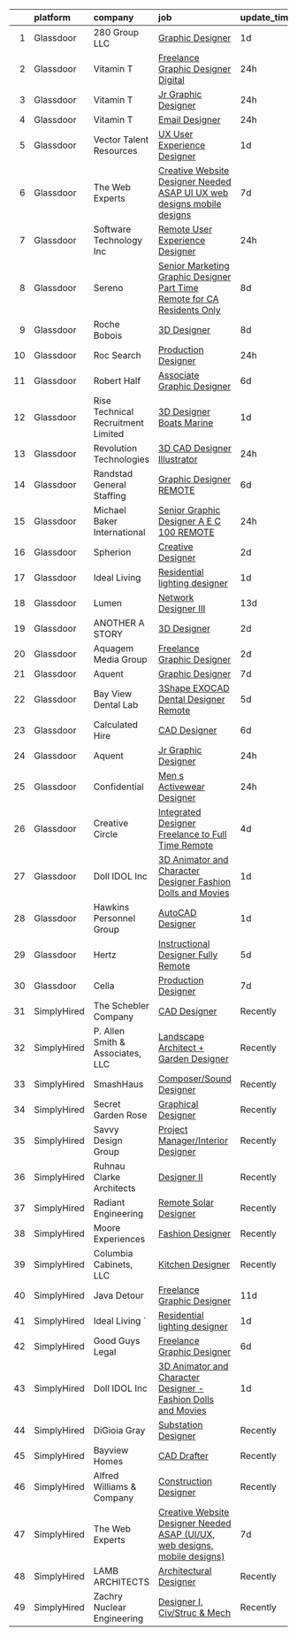 

|    | platform    | company                            | job                                                                                                                                                                                                                                                                                                                                                                                                                                                                                                                                                                                                                                                                                                                                                                                                                                                                                                                                                                                                                                                                                                                                                                                                                                                                                                                                                                                                                                                      | update_time   | location             |
|---:|:------------|:-----------------------------------|:---------------------------------------------------------------------------------------------------------------------------------------------------------------------------------------------------------------------------------------------------------------------------------------------------------------------------------------------------------------------------------------------------------------------------------------------------------------------------------------------------------------------------------------------------------------------------------------------------------------------------------------------------------------------------------------------------------------------------------------------------------------------------------------------------------------------------------------------------------------------------------------------------------------------------------------------------------------------------------------------------------------------------------------------------------------------------------------------------------------------------------------------------------------------------------------------------------------------------------------------------------------------------------------------------------------------------------------------------------------------------------------------------------------------------------------------------------|:--------------|:---------------------|
|  1 | Glassdoor   | 280 Group LLC                      | [Graphic Designer](https://www.glassdoor.com/partner/jobListing.htm?pos=112&ao=1110586&s=58&guid=00000181fb7f820598e5759ea195e826&src=GD_JOB_AD&t=SR&vt=w&ea=1&cs=1_691c7ebb&cb=1657781847185&jobListingId=1008000486432&cpc=2CAED5C921A5F994&jrtk=3-0-1g7tnv0nfkckj801-1g7tnv0nug2ck800-8e0ca34653e8e05b--6NYlbfkN0A96WIVUs5SSd1e5sdPWOjBiMJz3fk-GTbl_X95fEr7N7_O7gG7yYqATSY5E6jF4LOAu-d1G5vqmQK5-aVG4tOej9c_eEuMuqH8C1GeeNW2KtJSJ31b6MoFFw5KM710vWFGSjvXW7I3OG-OwT4mnPnLIfvWCjlnumDR2ayBGhUSESBLxX0cWl5Bz0cpK3t8G0W7kiCrs7QvyX1aK3-BidIQoMlVoNR1lxtOByUfp8hssNV7_YHJMmmgLRWBX-OzW421TIVjNqX9UkTwE0pKOCKSCsk92lLtgfHB5DDQgrURrOyf_0D1xnGlqU7oyzACj8TK0WMWUcIJGFS4jJqyyt2BdZ9NyRGeXc0Ke6m77WH5MIhVish9pT2VbMPz98lR_POVmDxh4FmPNpuQw3ZqZ9TWJE1CYY0w57Kw5Cq8md1KI2PUYDQqRrPndYq_f43ozPh4vhLtICrpqodW43cA6K60fgJkI9vTAg0RZknwRDErrcQChBft_4zsxq7LA_ArGB8%3D)                                                                                                                                                                                                                                                                                                                                                                                                                                                                                                                                                                                                | 1d            | Remote               |
|  2 | Glassdoor   | Vitamin T                          | [Freelance Graphic Designer  Digital ](https://www.glassdoor.com/partner/jobListing.htm?pos=127&ao=1110586&s=58&guid=00000181fb7f820598e5759ea195e826&src=GD_JOB_AD&t=SR&vt=w&cs=1_6fb00bcb&cb=1657781847187&jobListingId=1008003371939&cpc=A65DF3A704A48F9B&jrtk=3-0-1g7tnv0nfkckj801-1g7tnv0nug2ck800-b8aaf4f790a6822f--6NYlbfkN0DMrcEu7yrtATojKJA7cEzGQ3FdRGWLh0CZQInL4ECGI6k5tN82kdM0cJmh4vC7GgjKNvTzYday83o81_T4WKA7b-d9Hj33A104tepf51FPuFTB1Ljl-RdeiHAR7waaXXEbP6UQJH3qO91B-OiRteeOFAg_UGoOJfky8aSC0JcLRcD7j1eA_UcTWvrceC15IyjoMEidlL6laYhJksR-rGYGrr_nyJlWd_8Xj1XuQF5I3fiq4PQB9wnPGmVtdShSYuPZKgM44_DGbDp_-wkX-ZBNjcIhgRS2WsSX7ljP1q8vEZHz6QfuPRaLwVr3mDwEDPEu-0Iz3bg7_WxYVH_a9fa14-kGNBthP7Sl6sFboRj0EkQMOw8GCw3IS-V_9aKcRPyvih3yAGh74euZdOxLSPR0W-d-aaOnRrI1_C4I0l3nPgE3UQsEnMoQ9MM1OFp_qEMQ9EN-Roy7yiGM3orDL_LOGLQHQKuUBWQ%3D)                                                                                                                                                                                                                                                                                                                                                                                                                                                                                                                                                                                                                 | 24h           | Boston, MA           |
|  3 | Glassdoor   | Vitamin T                          | [Jr  Graphic Designer](https://www.glassdoor.com/partner/jobListing.htm?pos=126&ao=1110586&s=58&guid=00000181fb7f820598e5759ea195e826&src=GD_JOB_AD&t=SR&vt=w&cs=1_22424886&cb=1657781847187&jobListingId=1008004122109&cpc=FA84DF7EA1EC2398&jrtk=3-0-1g7tnv0nfkckj801-1g7tnv0nug2ck800-f927bbf179ecebf4--6NYlbfkN0DMrcEu7yrtATojKJA7cEzGQ3FdRGWLh0CZQInL4ECGI6k5tN82kdM0cJmh4vC7GgjU4IZFPHYOlc5pUxMEeRMxtJYZKHkPHdtO62Iy9lVoZhAIu2S4XzkDEEtmJ95GBdsERpUV-98-k1rqGhn_uEH7OyVudsc8q053j9TlfObxlgx0GlUy0tp_t91iGfdZTA3KytAwnftbq2iNooyH1PfZYQsGgrG3wiqQRYRnk--d75uG1XIHy6wg9eYxyfc-g9hGJrAgArhR-QXjWpkuE3mhax23cmD0mHEscpSx5cQa1Ke-EARfh-WA8Qm__CO6FItU3sc_71Z_mnFjDSmtDDfZURxZgUHBfgSltbqq8YXH59ZZRfgzGOL5FzDZo7e0QVnf22DrSkN37u295cjk4YxpSWBPwI76dlsa4gFAj-pzk79ruMciQ4m6-t3dQPHJygL9NxRQa8bi0zR9dlR36O-mj9FDKqJRFvg%3D)                                                                                                                                                                                                                                                                                                                                                                                                                                                                                                                                                                                                                                 | 24h           | Carlsbad, CA         |
|  4 | Glassdoor   | Vitamin T                          | [Email Designer](https://www.glassdoor.com/partner/jobListing.htm?pos=125&ao=1110586&s=58&guid=00000181fb7f820598e5759ea195e826&src=GD_JOB_AD&t=SR&vt=w&cs=1_9f0abf67&cb=1657781847187&jobListingId=1008002796766&cpc=451933188B21919D&jrtk=3-0-1g7tnv0nfkckj801-1g7tnv0nug2ck800-d87153d55e7e46a1--6NYlbfkN0DMrcEu7yrtATojKJA7cEzGQ3FdRGWLh0CZQInL4ECGI6k5tN82kdM0OKoro5eXmjql8SpAchbaBvot-IE8GEt7H0Wn7yzLDQibqQCjyq5rFuLesK_Ha0vnmsSq6hQiCPnlT9Or5hPi1CPf3l1Z14EsOZft4d7P_VIjuqwxh2cLfazj-MP2FTnSDmUoN9NzcGoDaT-YB0wcJx6iVHqeV5Slc4bkrY0noE1TS4a9qUT5_AG9XuoIcQyr87rKnv81QdnVgQZum2X6WLIgKQhHpS91YHhjfhD1aSRTqrd8y5iW6mInFHdhJYOLaudS7tNoxe6YxA9FsaE4xsD0rUxLr6rxcNzgI8ZFOvjWuBsmcX2Kzi1u6jBt5yd9RvGVKmhBc5uGLdPkk4kB-Kyut-hWhlCuuz8YpW7hV-JrMd9ewWGATtmPddTHwUx_hITCvBCbR1GyMYJFOCZA1Msvd4gNxl37)                                                                                                                                                                                                                                                                                                                                                                                                                                                                                                                                                                                                                                                     | 24h           | Remote               |
|  5 | Glassdoor   | Vector Talent Resources            | [UX User Experience Designer](https://www.glassdoor.com/partner/jobListing.htm?pos=118&ao=1110586&s=58&guid=00000181fb7f820598e5759ea195e826&src=GD_JOB_AD&t=SR&vt=w&ea=1&cs=1_57bc95cd&cb=1657781847186&jobListingId=1008000220178&cpc=75B6770C194DCF89&jrtk=3-0-1g7tnv0nfkckj801-1g7tnv0nug2ck800-bb4e50bc979d9d5c--6NYlbfkN0AWLTQx3L7zJlyUxe5pGNBfPAQVRcEopAomDz8fvLDK1H4fwepHW5Uj1ca49AX2Opu02Ssr82DQbUTjx2XgZyPIFbF1TyoOWydRk7zfECH5nfgjz9p16DETmRVzL3xhh1aXrzB9Wm9MTzEoTaf58hHU_u24s9k_BugpvC-LJAmJjT1GFFziuYSk0AuN8bh9TirPEn0Rwo-FJ6zxCGWCzIAsxzPzloBA1AunFUNoKMf_7DuT42cnAibHCelmXeWGjqTLyDr3z4PMT8OV4aqvKIGgZz2QIixKjI4Rtrta06X-rWQv_NAtl-n_csAVnnLruVCEVDyUXY3ZSxvFyLgKOH8fzoduWjagVEKVnHXflc658CZrmQfX-h5zA0y3T3MPJomA_dxOSNwZM_5_W-DQKPs7joy6t1GMA3tqrABfL0-iEeZT1GNLaY6cUZJOaEejLKI-mstoNebu6-Ccbkk_CoxasDsIR_JOq7A7TiX6TheVSLcTNgHYu1F3EwlJ1wSwIy0DrBAq4vzhiw%3D%3D)                                                                                                                                                                                                                                                                                                                                                                                                                                                                                                                                                                       | 1d            | Remote               |
|  6 | Glassdoor   | The Web Experts                    | [Creative Website Designer Needed ASAP  UI UX  web designs  mobile designs ](https://www.glassdoor.com/partner/jobListing.htm?pos=130&ao=1136043&s=58&guid=00000181fb7f820598e5759ea195e826&src=GD_JOB_AD&t=SR&vt=w&ea=1&cs=1_97347d41&cb=1657781847187&jobListingId=1007987314718&jrtk=3-0-1g7tnv0nfkckj801-1g7tnv0nug2ck800-006496345e05e91e-)                                                                                                                                                                                                                                                                                                                                                                                                                                                                                                                                                                                                                                                                                                                                                                                                                                                                                                                                                                                                                                                                                                         | 7d            | Remote               |
|  7 | Glassdoor   | Software Technology  Inc           | [Remote User Experience Designer](https://www.glassdoor.com/partner/jobListing.htm?pos=113&ao=1110586&s=58&guid=00000181fb7f820598e5759ea195e826&src=GD_JOB_AD&t=SR&vt=w&ea=1&cs=1_50e41038&cb=1657781847185&jobListingId=1008002611445&cpc=A0637F14311B9419&jrtk=3-0-1g7tnv0nfkckj801-1g7tnv0nug2ck800-a1732b860e82b04e--6NYlbfkN0C5A4S3T6fssXTs7LP9uJ4mIPRMTRBFDzSdTb5Y7vb4PRRrxPHraS3id5hQfTT3GmyE9FfmhLuXrsRVNau8qCvJGdNcA4v9jA-dX5DE3tmG1GPv5OFYsLylV9j4UlsqrBAuuF1ieNS_AQUl8nJWmAuj6w5u4SrTqKfxH1UZe0UJoNUnoxhWjI1Ma03m60A_JUEiBBfpTMSy7dbfcewifKnIt5xD0_tbIoq7DE_ijZAatIQG9f5ec4ITMJdD8TxZnFDKQVQTbwZyINZMrCJLyMolKkCrMCauKbQq-ensqTPVQkhvj1XnrYkJwZF3Ugqa0-HLwi-BnQpaCNQP5_ZcORsSzmrhH58nsRT7W67NNPV_i9CHei1eDnj325kdSymzi3UQvDL2WgjBSDrDwLzDVwF7ItIaGahD_vG7LDHAu-prkFz8j4-tCCiS9yoEM8ywyoSGEaB_k6UOhwPa11Nptb-XpMsDDgUYBKQaNStlh1GR-t7b9os9z8xkZKBrhG0S98s%3D)                                                                                                                                                                                                                                                                                                                                                                                                                                                                                                                                                                                 | 24h           | Remote               |
|  8 | Glassdoor   | Sereno                             | [Senior Marketing Graphic Designer  Part Time  Remote for CA Residents Only ](https://www.glassdoor.com/partner/jobListing.htm?pos=109&ao=1110586&s=58&guid=00000181fb7f820598e5759ea195e826&src=GD_JOB_AD&t=SR&vt=w&ea=1&cs=1_e08b8ec4&cb=1657781847185&jobListingId=1007985634958&cpc=FAE5E775D180B2FB&jrtk=3-0-1g7tnv0nfkckj801-1g7tnv0nug2ck800-40c671fa3148f82b--6NYlbfkN0CvOeNjp4XLn3k0qM_T7iPcYCHAOtwX2zm7IpN2zDQyNQLlNaZWkEqBRrjuxyApmnEaO8G-Q4jUxbGg5sHk4_cP2TCDV2Rviujf8rXObzkq0my3QX_NGNAWq3dCe3kU2jOEuF_nKQ58vSxI7krOuBgK6sBtPnkm8cw_y_-ppFC54An_y4E3rFWZdo0z6CLC-B5atCAFMRt0IfZFbySgnXyT9cEBN1yAG4D2NXw4ANuEup6XGoiA3ZcxRA2xdBG3Smxo8EUSimrZ_Z6bG5Rnhd1NKPZXNJvnVHCV8pXYwMH8y0mEUB-yppi0eQ-EPIg39ERNKWScsKgZ_pt70SHOi1sXc44KoMXtCFMLfWR7tGiWCvm5hVF_wd2TpUCDvHkps_X1gA-SLuJBfVwzJl4SA0JkrEdfjrd3adPI2zit5wx8o9IUbOqD8wltnZssDkgXhQN2HTEDk7EC2oo4FVbz5tRpfD3CNhN6BFBP0Ur4Tt0n4XZ6uwGchnvlWkHbjslqS3tdj4sWjRuLaIs7RDL6SKxwYdHtpdQjbrnUIBR76PsKeY15csrjtLwgh3JxExUh6S8%3D)                                                                                                                                                                                                                                                                                                                                                                                                                                                                     | 8d            | California           |
|  9 | Glassdoor   | Roche Bobois                       | [3D Designer](https://www.glassdoor.com/partner/jobListing.htm?pos=103&ao=1110586&s=58&guid=00000181fb7f820598e5759ea195e826&src=GD_JOB_AD&t=SR&vt=w&ea=1&cs=1_f14cc9cd&cb=1657781847183&jobListingId=1007985102226&cpc=7F925F5888094D6A&jrtk=3-0-1g7tnv0nfkckj801-1g7tnv0nug2ck800-a7e40237fe4911eb--6NYlbfkN0BKk0BP73Edisr-wZ1rS4C1GbKnMOsvdEpjijXua_ZIvpX6JMcHyAsS3aosAQ4Kn8C_f6La2-1lbXAH81Op75Fbx73mbs5NfVlTi-gWx6V0YypcHZt8lr8YANXhHvPV1-OZdgkmJMsw9-Tue92vm-fKV39_dYts0q7QahmlcD2gWoufQp8qqYnidNMqYIY8HJtAZ2VMbNMSpifS3hfc7qF07sqQKy19Y5Gsto4qbYeK2E4euUdU4Z098H1GP7DFeWSjMdC2RTXiO2aX85N04SAnCStvx4S3-DmKzUqv4mi5cesObPIgzubxQqUi8A_bFCJTl17TuOtLdfYDl4tg67IwTkMGb9V-DaMZR1iA9EkvJoyC4y747pwWjkoJe_k4urwE3wn8FptNN2mfKyiflxQWGeOneJvxaSnMHawpfG_-Uw2_yU_UnMEDvvLFMjJ79o0WO3S-yGAPjsLO6Awvxoch3DYLsck727tpYyal1qE9ZobtvYGFOQlF)                                                                                                                                                                                                                                                                                                                                                                                                                                                                                                                                                                                                                   | 8d            | Long Island City, NY |
| 10 | Glassdoor   | Roc Search                         | [Production Designer](https://www.glassdoor.com/partner/jobListing.htm?pos=121&ao=1110586&s=58&guid=00000181fb7f820598e5759ea195e826&src=GD_JOB_AD&t=SR&vt=w&ea=1&cs=1_a24522e5&cb=1657781847187&jobListingId=1008002873267&cpc=AC285F3A3ECA6BB0&jrtk=3-0-1g7tnv0nfkckj801-1g7tnv0nug2ck800-addaca8772c6d40c--6NYlbfkN0CMHfdvImXyhvk82aHanYmk_omNMXOkHedsHncAw9pogZQ8McdVG3ZgtV6D129IFYhfTL7yuxeJosBcH9muJWk9YjK52T1y8O0szOu9vTCKpmDjplYXk-IMpyXv9A-aKX-ksh4eAFC-aE-SiQhh8OCuPLec8bbQAg5TTcVH-hdjBv8d1fndIoosveEmcE8050BcZiyhCt5FvvB8BLswZBXWduLtyVy60MAMbAPr4YdP1bI3-nuYq7bKmkqwD5opm2EKzxNUygdlywPXDNlQGqdbYQ02pk2nf8RqIXWF66g5KV9hIB4rMQC8hMU0ERexFglYQDj5ebpznym9zxdhbXV7FIu7Y7MuTp1gvZfO7dJk2fLUTDGfySgeRjYCObBiOZ7xC4TDMFfbB9BfI99DhiVjWxwNDb1UcrBFGEKnef7H6UjnNQ2O0U-0mi7dl3NQ60uMd7OoiKW0icBgxphgptDU6Co7jGT4DPUr-4QyUwWJBvY9DC_rETkc8M9aPQx4XEvcLEBobHF1kw%3D%3D)                                                                                                                                                                                                                                                                                                                                                                                                                                                                                                                                                                               | 24h           | Remote               |
| 11 | Glassdoor   | Robert Half                        | [Associate Graphic Designer](https://www.glassdoor.com/partner/jobListing.htm?pos=128&ao=1110586&s=58&guid=00000181fb7f820598e5759ea195e826&src=GD_JOB_AD&t=SR&vt=w&ea=1&cs=1_877efe8b&cb=1657781847187&jobListingId=1007990449388&cpc=2CAED5C921A5F994&jrtk=3-0-1g7tnv0nfkckj801-1g7tnv0nug2ck800-9a775c3c42ccb604--6NYlbfkN0CpzDdaQkua3np5pkmj49lKioZwmwxQ-yx5plwbYmV_M5St0DD8rCm1b97fu_mRPTSozWTZnYPwMPSg3D0TE6gngb_lGAIRcbjU5HXzXOn4FBSWlYnc3uDlnfBFD9slGaNS0RrabzqdKy4y4bz2OidOH4qhHpG5fACzCAcyGYWWqrSkyRS2IU7uP2aVfoRHXTP0kvv3CW9_imDl7fLsyyyzSTJRIzPtaA4wnUkyKwag3jTeKs1E2gmn9_wrwKrvl2SxqRthKkwrhF0Qs5plRUriuePQnk62EXxM7cOoAtQwWIGMzqu3Zm461cRQrlywdtSB72n_CMwOqIRuz5Q7JsGa0RvY33l9znUbofnHrZwbNN6iz8KyT0djxsP-Bazcu_M8KMU9fjMBWaCS2Sds9lK4At5nBRx3J4sfB1Z1ullraAHtbvCqwqsepwV4YOzDTMe1yhj7DLTW53U_2Jacm3UZMIHVofZmMK46l2INilWPBPS_lQmyCCvqm6wM7xtnNCiExNuyUlEUxqBzJzacUkcbOXlGOcohUoFYlBLP61dKCxoM28z2MDanQeJu63zcLA0%3D)                                                                                                                                                                                                                                                                                                                                                                                                                                                                                                                      | 6d            | Lakeville, MN        |
| 12 | Glassdoor   | Rise Technical Recruitment Limited | [3D Designer  Boats   Marine ](https://www.glassdoor.com/partner/jobListing.htm?pos=117&ao=1110586&s=58&guid=00000181fb7f820598e5759ea195e826&src=GD_JOB_AD&t=SR&vt=w&ea=1&cs=1_df7bd0ee&cb=1657781847186&jobListingId=1008000115928&cpc=FD1C1DA32C38CFA7&jrtk=3-0-1g7tnv0nfkckj801-1g7tnv0nug2ck800-cab4beabd3bfd307--6NYlbfkN0BlIR6L0eizDKDqkzeZRfLume_DxC2-xIBuckbPXhGlgbPuGIQFFKUsMXwj8tcMjhGo-rRhYo0sbEYpR3S8NfZcTr5dmVP_6UhPtnnYrh1zUezU6BOKz0Nrc81QrCZp-zW8S3MRe2MxA6WHuBGLeX9jClSyoh4qnk2gvK51ntMxyTURTOIuPHHIbXF4S_0hjyMZTI3p8eVpwL5AUYNn-aiAWIn-rvouIaP5prpz0lprzF5mnALiokbKFjZCq57eaxdlT0HW1gXtE3yQeoPkdgTEPIZBRYULK2R1m2fuAKiu6vMSgTlXf8qcYesuqKYNNtNmVRhWSzepmzcBv11LWTHdtNNljUsMVd7TIi1vmlMTxoXk8LH9ircRbl5B-RaYrCoUNCwzDpgc6JJMsOzRDWZfoyGti2b-uUlq3X6P6otY2QFwls3SUbFCcEo2hK5rNpg4QkL1x9R_5M0d0oEAS_r7fBP4-IdqojJEinMdDcj9bojG5dmxeCm5oe-2gYNS2MthwpJDSCO64wNbUuD4MtfTbZKm4SvOmhvslDYlORcCe_5hnswQ66fOQQjdYtQBbtKu2PywDGAUXw%3D%3D)                                                                                                                                                                                                                                                                                                                                                                                                                                                                                                      | 1d            | Clearwater, FL       |
| 13 | Glassdoor   | Revolution Technologies            | [3D CAD Designer Illustrator](https://www.glassdoor.com/partner/jobListing.htm?pos=114&ao=1110586&s=58&guid=00000181fb7f820598e5759ea195e826&src=GD_JOB_AD&t=SR&vt=w&ea=1&cs=1_b19b308f&cb=1657781847186&jobListingId=1008002804270&cpc=56C4EA4A1A191A49&jrtk=3-0-1g7tnv0nfkckj801-1g7tnv0nug2ck800-2d2e1818ccd69173--6NYlbfkN0CZRV_UZvXazaVS4zK4nhwIQPcA9CBHXZ-J1nhKBh9RcQ-dnDSI3TinjxJKmQI-dgiyvpwxYTQQUB5hWz6rZ5whNUWPer6xvvawcyM4wvbbFehILI9pgF4Vey5Pcif8ObpDCQjFAQOz0fIflcT57hpM3p8VbKlEP_wauTYJ9sSLgunMz1-Tu-cvxRYlTvkiYFBMdH12tDeg13d8sITp9p9K43_uWLV6j9Q9s0f9PHxZA1kYyw5trxdQkrYybmzSDhs9bsilBeMJre4kThADVxwG1GRxkXUOHXBGzYq99k7z9pwQGwMzlzF0pCjrd4rMeoHhTKkkixeYr9jHVztGEexeuZVdRzni1xPkJbeKnSf60vndC7kW38s40jAKBACFgRHv0Z0hpHS21STKrEWrR8BVDDZ0Qx0dWTPraS5fp9pkn4RM5kIZO1yh_BXrY9olcJk0DCJI0AQsJ5gyzfgx86sL1nOJQ7pgmRoOVLpLsR6Qmp8KHzFi0FpWUSkLOs64haM%3D)                                                                                                                                                                                                                                                                                                                                                                                                                                                                                                                                                                                     | 24h           | Woodridge, IL        |
| 14 | Glassdoor   | Randstad General Staffing          | [Graphic Designer   REMOTE](https://www.glassdoor.com/partner/jobListing.htm?pos=120&ao=1110586&s=58&guid=00000181fb7f820598e5759ea195e826&src=GD_JOB_AD&t=SR&vt=w&ea=1&cs=1_d620ce5f&cb=1657781847187&jobListingId=1007990726948&cpc=8795CF9063CD573D&jrtk=3-0-1g7tnv0nfkckj801-1g7tnv0nug2ck800-4705afaf81c910a4--6NYlbfkN0BP0SNj5t90jkfF5SbRhYc-YYyKnIlIACqwosTKYtJiUOPFcGVraBBNH3PqNVaKMlOuVmRJWKrrq4EM2jRhWlKfZxM8eXEywoHlN3U-M2UVWO94To79VdvpioeFj0KoewcVhePBU7vspZEM1G4UbOHc7zykI3Y0lskQjYjoXHr1-1fzniQvjeCbaTnFzzO3sOeHuNoDaJBAoC9XbkoEmsP-QaFtS2mvB_VQHM321JXIwHKIkCpcVWOzfaAF9IBpfg6mWsFwMX_CQ6eqTyiD47Iuco9xYwfjMljrJWNlToOR_Vth7GZpk90We4liKDPSF2_uchvDx-HuT9ALwcyJOZTS59ufRgrynTnu9ummvFGBA97g2sj4pstSQhtNL6PSApC8SRtxqqrmR2HMG5mfqBjLPYd_zTk5L-5cPmD3WNYoQFu23B3nbbV0eIscIbXAH7f_DUkOe7CfKMVs57u9EQN6k3hFWAFLZn9DGLjUN2IqmpwNev2e5Uu4wQD9s0F9uJEV1eOYB8nQKy9OHxRNFoEWzPjHLNSSE1P7wyRwgGecIX2HB11osqBts0GPza79uMVVb4SuI9IM5Wp_cL89ZGtM3Q8rvc-JoCr_IGN4YHLibtPr76nlzCTg9SpcB0N436BQ8ZPBOKMtmPVCAqod9yOh)                                                                                                                                                                                                                                                                                                                                                                                                                                     | 6d            | Remote               |
| 15 | Glassdoor   | Michael Baker International        | [Senior Graphic Designer   A E C   100  REMOTE](https://www.glassdoor.com/partner/jobListing.htm?pos=104&ao=1110586&s=58&guid=00000181fb7f820598e5759ea195e826&src=GD_JOB_AD&t=SR&vt=w&cs=1_4a02d862&cb=1657781847183&jobListingId=1008003647290&cpc=A0637F14311B9419&jrtk=3-0-1g7tnv0nfkckj801-1g7tnv0nug2ck800-fe1c8db2364e4908--6NYlbfkN0Bw6-PCJRpRXGAWvRKjRGO12LLkIPLF8Mel29qcmNmjc051Zg1Fu4MVlztxQQQgvSO0mu882ydATROMRq3nK6p594UDNxCN2h3MVWR62BZ1eKVqsk8te5xY6a_fqJprPSnWNCe80mmwmlxLAE5fLxpkG5L1f4qFXUWS4f86M4Q0pg4p1hFvuR-5qYVVuQtTb8bdkB9npGGVQMmSucnl841zUfbS84ghmsPSIYveph28YX_Qckk-zn8V-UkIdobN_Snuj7T0JDeZLX1_Fz2nt7QiaorM3KLYAMGjJBxZC9S0vo8eAQ0weXaJySrbd-ZwsSI1-N3c8C8m6ebz1oCw-BgBU_0sDOTqMjch3pRS4UR1rYzigcmQOnh9kUD5nhaX0pGjkWPP7YU06JcW0EoxBh_xXfXqLbXA7L_Afvq4IIjxHy_X7gurmMWRZ12QN3r-3HA2Aif9yQKQAbEHrnTv04dwkElOGymB_AN5N7HDmkmuKgoFa-bcA940O-tunWX8z4wsmxWHh_NtHTFRz2GcsN9o)                                                                                                                                                                                                                                                                                                                                                                                                                                                                                                                                                      | 24h           | Los Angeles, CA      |
| 16 | Glassdoor   | Spherion                           | [Creative Designer](https://www.glassdoor.com/partner/jobListing.htm?pos=119&ao=1110586&s=58&guid=00000181fb7f820598e5759ea195e826&src=GD_JOB_AD&t=SR&vt=w&ea=1&cs=1_004fe6fb&cb=1657781847187&jobListingId=1007997451737&cpc=B101C867B3EF2D75&jrtk=3-0-1g7tnv0nfkckj801-1g7tnv0nug2ck800-1e1398609a68b71d--6NYlbfkN0BpNZHkGCYrNx41be8qaaTe0TzeBrdPS_PZvndxEDoRqCuH3CNcO_WgIxvH872q8BXocWzhpZ2eRKqkciQtsNBTawKLGBCPr2cWDGwrhQ-bf1cswthjJFSiqlVhhCMNwL2HoaXnVr_hlWdlAjgOm77T8-YWdXZWO3viAo31AQo78StG72DOM7TWp8lqTKskptDaMPI1yedx1vRCPNQ274aGWEr3ptb05bFF9Y0XZeHmFVyN8CLuqwYZebs8O-E-JuUXLXwXIrlSzXcFoKekSyozp8G55hEGCHtITSRHilO5g8KKdek88ir_SUCb0fiMIPBimPG_2CRL4QEQYPNhO6LU8wMpY2TTbwbuD4qgwDeVyu3BwcuL51fgIXPwdJPAa3RHhpzT1D5ppPM4GT2845BexWQML99jiU2Z97mKgy5mNNZkAmPCkJEAc1sOvkDL4dn47dtMmIIM3ySc-avwoFB7NInyDysBhA6xv-jJbo8pqU1Z7VYFjVyIgamZBTi9vvg%3D)                                                                                                                                                                                                                                                                                                                                                                                                                                                                                                                                                                                               | 2d            | Lebanon, IN          |
| 17 | Glassdoor   | Ideal Living                       | [Residential lighting designer](https://www.glassdoor.com/partner/jobListing.htm?pos=101&ao=1110586&s=58&guid=00000181fb7f820598e5759ea195e826&src=GD_JOB_AD&t=SR&vt=w&cs=1_63ec03ad&cb=1657781847182&jobListingId=1008000311110&cpc=6BF42D0955AE9A34&jrtk=3-0-1g7tnv0nfkckj801-1g7tnv0nug2ck800-320c7e17719015de--6NYlbfkN0B1ERtBpxPkMMhOCEtYCa4DgE_52iDCGmVrEz5EgHPQOeEWOraC0anOsm-nvaUJQHZpq1uVM9YVkkEkZLpIUqLbXIf21VVON7ECd3jDXMIaK0k5n6hzIauUo7s5FzKEY_KQmH6xrf_7LEOgvA7Zig3Ovjh-kM7uL5QI5uURcVZVZ7F3hRQhwQUVP6SQzkoAxfGYjNanKu-TH_3sX3YjJCYpN1B0RVYdZyw50Z17vDg8jMOy00YB28S1LoDm4OZn3UIKJxB-0ud1vakxjsWNMC_wOlyDyFsE97X5YYXVxnz8SuR28ey6aV_R5_N59mMNhPFTG2SsDC_zOd8zxSt-P-yELwuxnggKZDh1HWhXvuEJtSZC6ttfTJ1X1OAySDoNJUlAZLytQ24EQsaNPrUxp1czBUzhfpBQDj_vGFxCg0VDTfUGBK3q909niWl5YRr2_V9-MOwn7xJkowBw4eUFi29lpH3l9DhtMMnAhMSEbcWV2uHwKW51wmKaGrHXA9U_Q7xNzOrLz56yxluEhwoEB-MBIkQDNfRxvOz-7LLgNkKQQqzPH-s-QszR7xIUU9nxtw7aRryiwrnOKHpxMiu9IZC-oFUAT4asoMF5m-SQQkgHyQif_Gm8smUUmAPPDFq2GvahEA_QInxjhQ%3D%3D)                                                                                                                                                                                                                                                                                                                                                                                                                                          | 1d            | Remote               |
| 18 | Glassdoor   | Lumen                              | [Network Designer III](https://www.glassdoor.com/partner/jobListing.htm?pos=110&ao=1110586&s=58&guid=00000181fb7f820598e5759ea195e826&src=GD_JOB_AD&t=SR&vt=w&cs=1_5ba59ef0&cb=1657781847184&jobListingId=1007974910889&cpc=FA84DF7EA1EC2398&jrtk=3-0-1g7tnv0nfkckj801-1g7tnv0nug2ck800-f3586ffb11d67a27--6NYlbfkN0BGKj2dVRoMy2japSZrYRM8IJNi6D13enLCCRY5KIhxigb2ni9doBXKUb107NWv_dlmIAErVv31GwDXTFNfFN5SCoN8WmLY5CqLXncMgv0Ivb-n-6_Oht_vKFKrGzOBrLQ81ukymWa5_6XXB-s-YDMUrQc8l9bfrdwU5pT-HX8zKCN4DcQtTkST4CCyBItq8527G9P2U3T3ZNfXL_uSpvbu3inzaFGUDv15QkMDAT3FDB_EPqPe2443bPvqmR4MTXmmqreEM4Xsb4sQ7tTwUtwmkGAmYQadRgE6aiqn16ID-S_5IA7FZydrVm11HGBsiH98aRKgLy1osxt-ozPZVIaUtVm0RyhjgEtlbg2Pr5gB3IhM4JqvOq-9498NWAexI8Fig8QpvWnsGChW-oMfI87singkekL9i09iQseMGCkl_DJBUnA1yMnrk4srLNdWuJaPkbcnalThucCOzYbBcEbIDPUZnZepCbKC55zCyPwg0jKOYyx7asg76vOlharhKfTkwXKNgDEfbFSEr_J-hQSXgnBYCMBI_PacwCOo-x_esMO7jdce3nOJye0xlIw4AlUxyVE7YW3jB7RLPnwjg4TONjT7Zp4lpoXsb6DqS8_tHAWV8AVT4pCGOInOoTReJPXI4AtRqsr5gIs191sBMHMkH9ygfSe2yuWgdPU9jRdIVJLFtotcurQFjJM5uoAMROTFbV5HU2IGoFX9XsjNNQz9DG5VQQKPZQOnfCXiDKhiCSfOEJ3QIE2ZTkiKYvueLxHE3xSFCWeF3OqN4G9Cg5cZ1j6R-r3QXNYQCPtX5DHSnzFOzX_F_JtzUqgLjkdW58gkwFwKPqjySQ5RYbhh9ZBV0G-BD5nfHK3Tdw3pwstcl3KyoTL5XEV2GOwtxv7sNxeP_1S2J_ptQ6hqs3QVUBJUO-9YRsQywOB-_rVyTxlIvAj-aTWMrcsP-38Twb6cm39M-ou9OMMJOMMLj1RR8OVhy6flcGTu_NRhuKzN1p7XQuYTAWL0JHUNZhNck32zJBJmZkZueyhFLkBPaWM87tXYa3pp1qY3HFz9DoKxDtNTxjRzXPwi98zgDTlPeMb90QU%3D) | 13d           | Remote               |
| 19 | Glassdoor   | ANOTHER A STORY                    | [3D Designer](https://www.glassdoor.com/partner/jobListing.htm?pos=102&ao=1110586&s=58&guid=00000181fb7f820598e5759ea195e826&src=GD_JOB_AD&t=SR&vt=w&ea=1&cs=1_d3a71858&cb=1657781847183&jobListingId=1007998295348&cpc=723ADC3DFE402989&jrtk=3-0-1g7tnv0nfkckj801-1g7tnv0nug2ck800-2bab6ad26d7bee62--6NYlbfkN0DsBOlmEAMqZtav1V1WKZO3RUElpafjggtWvxyDQ3xFSi-VzB5KdbXiw4QG02Dtnvlu0trmaXEmBeeM-apcVArKbvKo77Y83cxCgRTaHVUJ-85PB4FP4wW7PvQjncaCx5QGeEUR9lXG1fuNZtWPVt_ZLCu_WW8MXftcrN34ol7WjnTPurGz-lUU1YDv-iIU2rh1K4eyxl_Hsehl5SbBccQE7B1OOGfZhWDs7WJNs1TcxKwM0ReoCumtR-YyVk-96D_O0uvVtU3_xlvLhAyizuL45ULbtcv-gJsjG3J4NPPBO3Jc0KAYYR2YIolfuJrqICPWm_f4fomY690SQSWrhilpqIJ5EdCzYPdv-9hniseEjOqFj4VYJh_fv79WykSbytaDNcpYwQjGd7TEk1w0wyI7TpT4XxLB0ACXhvJSeCTkUAfWCDAs4L6GOZwd4dsJDqGZ1q9fcyDzXYqwxTiVy7ZywYBCV5TQR_Qwc79GrcwbCUMoU84BHJKs)                                                                                                                                                                                                                                                                                                                                                                                                                                                                                                                                                                                                                   | 2d            | Remote               |
| 20 | Glassdoor   | Aquagem Media Group                | [Freelance Graphic Designer](https://www.glassdoor.com/partner/jobListing.htm?pos=106&ao=1110586&s=58&guid=00000181fb7f820598e5759ea195e826&src=GD_JOB_AD&t=SR&vt=w&ea=1&cs=1_85fd0c61&cb=1657781847184&jobListingId=1007997764191&cpc=8795CF9063CD573D&jrtk=3-0-1g7tnv0nfkckj801-1g7tnv0nug2ck800-4d2ebfee1366db9c--6NYlbfkN0B77_YC1ejH0LARr0gp97391Yy-TxGeqGyDyozsWtoFq9ZzXKVwNAMSh-0H-d8B6y-JMNg478dgS_EFxLQkcC0AR7XcPLpj2GLpx5-vSU0lZW1E1EjVYHQ7_aX-_DxG2gjY-MmmjSMVqG21zx0Or1c9fsnWdtnAVM0BvkcaXuyhDiOkSGcRDg_6oGk-XpsOGOKme2Dp5STYeum4egyOAazjKmYY_4mD-lPj4MA7TAfA7Ii3tKy9hJl45jYC376pU3wbpEXlyGO4FFePXplbgWU7VnDbrng5D1C5TYl2IuWlggLWYgJnEYuFH694cUucM7iK1LMU5iI2c0tRNzStaBLJR2GYAGLFOwoAueiE0qeYi1nZ2AcCIWUHEl6KULfW4W6szkO43z_KRRdkkaOdhP_nMCh9N_Q5LTIVNTnZwEknKpeD8U9EVJgQJQ7X_BCjrI_OI9lv4iSPvLOePAKJiv2EWdRhZuaku_yPxe2xawpcDyYDSffnhNjIuiMl06ZUJmA%3D)                                                                                                                                                                                                                                                                                                                                                                                                                                                                                                                                                                                      | 2d            | Remote               |
| 21 | Glassdoor   | Aquent                             | [Graphic Designer](https://www.glassdoor.com/partner/jobListing.htm?pos=123&ao=1110586&s=58&guid=00000181fb7f820598e5759ea195e826&src=GD_JOB_AD&t=SR&vt=w&cs=1_6562dea2&cb=1657781847187&jobListingId=1007988996665&cpc=A65DF3A704A48F9B&jrtk=3-0-1g7tnv0nfkckj801-1g7tnv0nug2ck800-d52aca7df62de0a8--6NYlbfkN0DMrcEu7yrtATojKJA7cEzGQ3FdRGWLh0CZQInL4ECGI9gD0Wolx9R2v-Aex0-GK042anucAX0UHAFAOZzfrb71RaUo5kU5NRbNy-NsEMl1LCrzajUtzA10UAE84u9e-MwLM1_TYh0_bh1m7rzdxuUI1PJE0uGSyUy0yJb0OhvDabzYj9HkhyKNOcZPZ7jo4HwBQHHKeE5V4C9qI9Bd_dIBXx6imZ0uDJduSimBsk0xIexXcKKE0qEtq9_jhuqb4bef5xtYlMiNQw7ksd7AVD8FVbkkXbwHCd3-D_0cFRsZEXE-26vMYSKAjBWLps5Vm4bEgaCQFDjcRLx_O55ewtv7eJzr1FvO4iiMNTSOURA5ASkz277r_S1PJm1qok5A4Ch0HfkyODvUXqFpwK-4xy2bfgGmwthkAxkaus6sw20KPCRU0S-DqdmxZRW1ZLP6Z2U_bD7NItV50A%3D%3D)                                                                                                                                                                                                                                                                                                                                                                                                                                                                                                                                                                                                                                                       | 7d            | Atlanta, GA          |
| 22 | Glassdoor   | Bay View Dental Lab                | [3Shape   EXOCAD Dental Designer  Remote ](https://www.glassdoor.com/partner/jobListing.htm?pos=108&ao=1110586&s=58&guid=00000181fb7f820598e5759ea195e826&src=GD_JOB_AD&t=SR&vt=w&ea=1&cs=1_a3d6a95c&cb=1657781847185&jobListingId=1007993383080&cpc=FD1C1DA32C38CFA7&jrtk=3-0-1g7tnv0nfkckj801-1g7tnv0nug2ck800-4d0a507958eeb288--6NYlbfkN0CN_heEKBmx6uVNBP5N0m0cq0wPpJs0SQ3UE-M_i9XXXma_1vFFUlC-lltITiyLQhrVQU8-emd6XCN5FfF4--3kAp1Y9sI7c7AfGN7MKu2QejEUi_0pSW1hIsx6dsZVRLn_n0Q_G5fyBY6dVNXPMpy7cp_SKf5-4XHI4SsM1oRGUTQjKLxCQBpfqgYzxKNMSQUBNqV9UCqtY_fPcYP3t7u0QMqT6bSU9nLx7gys3u4Xi7nL0d9686fSWXRQiqwF7Q5wHWrYdgeEd5gP7-flydomrNbZz8riRxIC-ynSTAZOsRb1B1gdQINbFewi0XjEYUIigpQo41OpBVVhru2yka090u4cgQO6Ae_KJUoIjLeNUgdFesvjQm1wSFKVNXKMxs0h8mo0_1GQ-0X_YYrbA3yDDm0WaxMm3TzZS17jWkZVEnemZTShSiikCAI2DZqlenBHduL5T85rHVyzf7P77unQ9WAVZmxZru9drmRLK9R9MhINAyN5G8TECAzFa1iSFpnHdLhWvfX7hxaaFpqm4qXG)                                                                                                                                                                                                                                                                                                                                                                                                                                                                                                                                                      | 5d            | Remote               |
| 23 | Glassdoor   | Calculated Hire                    | [CAD Designer](https://www.glassdoor.com/partner/jobListing.htm?pos=124&ao=1110586&s=58&guid=00000181fb7f820598e5759ea195e826&src=GD_JOB_AD&t=SR&vt=w&ea=1&cs=1_0d0c3a02&cb=1657781847187&jobListingId=1007990072151&cpc=8795CF9063CD573D&jrtk=3-0-1g7tnv0nfkckj801-1g7tnv0nug2ck800-270b41af56544869--6NYlbfkN0DZ6O0M0B_3F8oQb4YMAqApYAvZvEqwNptz_xqlbiY_WT-1o3yhNjEM8KaYIKBiJLKEFcHKiI1pp9MPw0f1ckBPHLkYZ_Cmfgx0wrrrcAAD7W4BujxE6rhmCUjfIGocG1PkHrJfbtXObqVt6GZ6dPffK9A6Lf8CbBSv0WwVCf60jryFErn4S4afjCRpvbGFDHkYdEsR6eJRS945sUK4FYBWzqQisYD8ioz8NtisZFy9BepIUxWySt974cphA4e0vEiNIzUxKNvSgJy26bcJc4dzNjSvBXdYcb8BJrnc7npokxzrU9pcX_2Naas9v-UOGcl0OG77VVk-c2EVSnPaavRUvod1rUoigqW-cEAy5dc8I6HhPMl-MPaLoDgHDK_pwYAnOyFsKtWWXUFlWy40QvkRo5cvoUvrCkGGz3URR1FvNH80yqVpUei02iL2bb7jdqUtZotwiry8BhoZtBjF5l1Oe44SWO0t2EvByK_Ub5wPxMxCNbgDeIAWRNAhZ39Gfys%3D)                                                                                                                                                                                                                                                                                                                                                                                                                                                                                                                                                                                                    | 6d            | Weehawken, NJ        |
| 24 | Glassdoor   | Aquent                             | [Jr  Graphic Designer](https://www.glassdoor.com/partner/jobListing.htm?pos=116&ao=1110586&s=58&guid=00000181fb7f820598e5759ea195e826&src=GD_JOB_AD&t=SR&vt=w&cs=1_410ca6e3&cb=1657781847186&jobListingId=1008003545858&cpc=1FDE87803EF93CD3&jrtk=3-0-1g7tnv0nfkckj801-1g7tnv0nug2ck800-7c58a0a5956f9fb1--6NYlbfkN0DMrcEu7yrtATojKJA7cEzGQ3FdRGWLh0CZQInL4ECGI9gD0Wolx9R2v-Aex0-GK04yPt-upQdo0cKldWiGhUvmZAIuevY5kdmVCKwBAolq96kWulbjQeAT9Y3fnlzHfRH784kwzdZj8A0fKRc4KRD4lYQL6Baic2ADNSBUnvwxEJeDUXn3eqbbSOQUQwi3plv60mIHQZWGnDspftd9mrKN4LYvtzcDxyFyaZvpdAwPEYtLz7_ZQkNbjo2PA2W0C6fbCTjP1jqko1p4wl8acJR8JBl1sW5P2uW9uA7uhqtWoarYLzEnwpSjGUtgZLEjg4c39ZfMbfSCVw0oFd9S0C_wi14I4fFYJpvsWAk5Oty44MDeKqUuPf1UhQ3C9qsXVQBEB27gGNEh-elpnBRbZZp42MLTz0r0WIwLRYSiLfBemYPACRHLpprDcEeei-CL85GyACxYrekCng%3D%3D)                                                                                                                                                                                                                                                                                                                                                                                                                                                                                                                                                                                                                                                   | 24h           | Carlsbad, CA         |
| 25 | Glassdoor   | Confidential                       | [Men s Activewear Designer](https://www.glassdoor.com/partner/jobListing.htm?pos=105&ao=1110586&s=58&guid=00000181fb7f820598e5759ea195e826&src=GD_JOB_AD&t=SR&vt=w&ea=1&cs=1_1f62f070&cb=1657781847184&jobListingId=1008002889792&cpc=618B7C2C2BCBC227&jrtk=3-0-1g7tnv0nfkckj801-1g7tnv0nug2ck800-964ec4fa7361b527--6NYlbfkN0BONnTet2bFqUSPP_aycs2aNzSezRAxZR8saQG05REFq-LpkPY1sUwGFL_gFhEDWHHuVwPeJJPnj6SZYVCJmfS-X20dLtVO21fO5RjNLtbfsvD1B3-OqvrQ1VN5XSM__UJAZ1BETL97paN52iF3XM59-tpECWQDPUCr2E5nq3j35fibuomx7d8A2Omo_n4rmMu-62pRyIeseuFsEX7KzaZlVu0OKAsLQ2Dxv5fGI5-NWgHWZ_RAREB_z5JdVJY0Op5zcxIuSKGcnBZp-OMRAIm4WKxo_LT9MjBSdCOUMJ5KB0q7RTOyhUkT61NLXiRr1T6wE3qkgbLfFr8atulWbBcSulKFMVeE-KVxyIo9Hn3NrqRXOhCuJmAaNiK3mgqNqxL7W1hNIDLs6VgUDYcudpFhkGOVapNaACzLC97TlCidM0wNFEw6eIAau-VD9kJ4oByrb8sDHhNg1O5rIrxY7BvV7mDt4ArBv4-MSxWDk7caxlN2bkNhNHEi1TwHfDKJCLoKnG9Wt6eHzQ%3D%3D)                                                                                                                                                                                                                                                                                                                                                                                                                                                                                                                                                                         | 24h           | New York, NY         |
| 26 | Glassdoor   | Creative Circle                    | [Integrated Designer   Freelance to Full Time   Remote](https://www.glassdoor.com/partner/jobListing.htm?pos=122&ao=1110586&s=58&guid=00000181fb7f820598e5759ea195e826&src=GD_JOB_AD&t=SR&vt=w&cs=1_46606731&cb=1657781847187&jobListingId=1007994241942&cpc=FA84DF7EA1EC2398&jrtk=3-0-1g7tnv0nfkckj801-1g7tnv0nug2ck800-d95e185f8cdf5e34--6NYlbfkN0BPwlZa85gbT4Q3XYQoU_uQn0Qmw9zd_9UNfmcwtqAVud1yvyq1Z4UAlx1bxhDUi3LcZInrQXZUfqG3wCy5Xc2_N5XXfnQlqYZtYwGai6uDaji2o-Fx_wx5MXGj893uaB9BFu5lcRFs-ZqXZ52oP9QTh7qeyrEfzEVTV0l4yN1agiMhEF85h0n-eOCxLhRvx3a-fpiuPQm2Za9-XmhXOSNdalYiyAe--a1HDgNQiD9UqN4Yd-tCu_0t6PX-TS_K05FKzHf966gkP9ppi9ULGN1WD_MfcSmb_wheTmVf5_sRMN-MhcRN66Z8AgFbzysF6H0BmvBapbaAjmOWTa8gdOsoelm51uMA-J6xJNN6s0Dcis_vGzBi9P9VJE7cUz4N-ol8fxxqndeecGgC96oigMdsgo1IIhtwyp9-46C_40DQpOJb4lV7Yjzw5cVSI0MzN6gNtalSXcbAVaUnmHd0w4fv26pzScB1ysz8DVxeFauaZUj6-2eb_PuqVQHj8BpGBmRszOU5oudvlA%3D%3D)                                                                                                                                                                                                                                                                                                                                                                                                                                                                                                                                                  | 4d            | New York, NY         |
| 27 | Glassdoor   | Doll IDOL Inc                      | [3D Animator and Character Designer   Fashion Dolls and Movies](https://www.glassdoor.com/partner/jobListing.htm?pos=129&ao=1136043&s=58&guid=00000181fb7f820598e5759ea195e826&src=GD_JOB_AD&t=SR&vt=w&ea=1&cs=1_dd247d69&cb=1657781847187&jobListingId=1008000050419&jrtk=3-0-1g7tnv0nfkckj801-1g7tnv0nug2ck800-692803b7bef0db82-)                                                                                                                                                                                                                                                                                                                                                                                                                                                                                                                                                                                                                                                                                                                                                                                                                                                                                                                                                                                                                                                                                                                      | 1d            | Remote               |
| 28 | Glassdoor   | Hawkins Personnel Group            | [AutoCAD Designer](https://www.glassdoor.com/partner/jobListing.htm?pos=115&ao=1110586&s=58&guid=00000181fb7f820598e5759ea195e826&src=GD_JOB_AD&t=SR&vt=w&ea=1&cs=1_5c53a759&cb=1657781847186&jobListingId=1008000497677&cpc=82B3195DA92CAF92&jrtk=3-0-1g7tnv0nfkckj801-1g7tnv0nug2ck800-d2c7f26d2767108b--6NYlbfkN0D1J9tMh8QX83cszk6G6FvsSrwc1siyUdmE5q-0pJS_VRnBDhIYZrHaJrybNPQM7Xu8SeInUxsf24CXqx5IMHVzskzAX5Syb-NdPBgsJo1MgYLABb9jinjDpA4qCK7Y1guFuBzCdIpoj0XmwG88HLEfFEyaY-dt6UsooOtpzaif1H6MaOB2HkuKTwr4zfmBPZwMF8YQj4N9jZ4nbOBueAS7ngmszNNMvJnHzhzUPnyVFJg3VzKv4UUasSeQN9u053A-6XeLS84xx41khOZZa_8EclbrjuzXZvz5WWAuJIjhflb3RhBbrYGVL3sPBcWtYzfEl0ktfK95Fj_AEsTFhnttundXW8j2xqv3ZOxoarcD7H3IDiUaYF01BmhrbVTeIxV1dPj84k7vNsmqQG8e0JVtc1XCh767uK_PYuwBQiFu2w-MgxXCdjJ_4W1WtUdz3pz2e3KqJomJMNdePFItjyqsmNQDkGkpTDndJfDR7bKqG-d_79BfBp9HswV8m-Ch9RSww4THnHsLgA7-nO_6DWpa)                                                                                                                                                                                                                                                                                                                                                                                                                                                                                                                                                                              | 1d            | San Antonio, TX      |
| 29 | Glassdoor   | Hertz                              | [Instructional Designer  Fully Remote](https://www.glassdoor.com/partner/jobListing.htm?pos=111&ao=1110586&s=58&guid=00000181fb7f820598e5759ea195e826&src=GD_JOB_AD&t=SR&vt=w&cs=1_0cbcbcdd&cb=1657781847185&jobListingId=1007992438205&cpc=654405A9B1E0A9F5&jrtk=3-0-1g7tnv0nfkckj801-1g7tnv0nug2ck800-80753fbc72ca4922--6NYlbfkN0CY2bW1_UrvxrGosjvcoJFNB3pSLD1pqDJ9L6Rrokobn6ynFDR-KCNFnAqspA82EP7tXkIxuM9MN7E_t-3wbuPEwhXrg3MB6QLX3zY9_IkU3o8I2ckzPKSIdvctle29rLH9Qnhu7BfHaPvc13Bnpe5HGwM87m1wgnf3UQw_UBiMvOcFFM5ghzPGmHwg7PBVJ1o3-ou5NXg3w_UrtRotnqE4LhJ5u-6Z_IJbAT_DjPOEAqjLyhqxW6ESTq6HXL0YgFgeATI8QxMd5KkomETeIabdvHzNuRCbIAYA1pbTEN0iooQPq6edePSTpWRE8FlpBWM29FuPLbehzOkJjfR-_nkmWWZc6uHiy1iZegsw9cgYV5PyisRfWF7R2mKye_UiCMB3JD_pWV29yO9N7lT1pYMR8hAaVEB7gRD_BAomfKxauLOAofVbsqpyMmVbeQl-i1aOpiqq70MmfVH-NcQVLHB3of6DpVR8cCG2dPNWtl6yF4OJjM8K8AGJ)                                                                                                                                                                                                                                                                                                                                                                                                                                                                                                                                                                                               | 5d            | Estero, FL           |
| 30 | Glassdoor   | Cella                              | [Production Designer](https://www.glassdoor.com/partner/jobListing.htm?pos=107&ao=1110586&s=58&guid=00000181fb7f820598e5759ea195e826&src=GD_JOB_AD&t=SR&vt=w&cs=1_032f1eb2&cb=1657781847184&jobListingId=1007988004455&cpc=FAE5E775D180B2FB&jrtk=3-0-1g7tnv0nfkckj801-1g7tnv0nug2ck800-661a33f648736994--6NYlbfkN0ABL5jwqrJX8j4-zsE1pdctockIOMh3bUiDojLxDHSgfnyfdrl215GIT9Vdrv6w9Un7pt__NKFrEMXdFNI_-gXMZ64BdvBYCKAUevBPGXI9NHic9JvK49a230Zb2X6vcVYsrNyAKFJIlLC1TSb_-oWrcLHXJ76qSu6kicEr981IggWbCYTOMHxQEWZl1sWqPytnUKAotcJWSNjWCXDD7zwTCDEd08BL4fsadaAeDNI4YYoWCRgLWMfYtqS5eYKDPR6Ivk0e6WEmQwknq6yH_7bMelZx6w4eh1-wDeIZ6EWRXsEAuNwHMQdQHQn9Ph9XDyGeSJa5jUJMeUkh2Ro49c1J3s4yAsu-kEiVbiASbU_4Blu4960SH3eRT_s_vGMcAqY3jjKrZPoDsOwBUkG1rniBBCAVR5eXPV_Jqrsi9DAixxoZyYI6FZcvFbSW7PIEmfHKCvIPsF_H06w7hEL2nECLIPGleXj1K2aI-dKMV24gZFuYBizx8TUr47_F4gleIdLrwgA6oe4Ajk_WkVtyAAG3HdMTdLTkyyF9ixvVvJVi8RSGPYRQ4Yzq2p_eZsXDzJjhFfUqQRa8GT9C7nwdpUl4feTM-uvVaWXILdX2PBCvMEZ2IHstln5Dacjdc-JdCNgPVMHTB64xem-lYcoFaUYuTBpL7u5qboKYnOtjdlimLGm9JP_R0lnwMsQMu4x_HFjnO3sGI9NMMbLu5aILt9gsHvJEkqWzRW2GGlB0d4McDgE3ma4pKvn28j2t1gjlweI%3D)                                                                                                                                                                                                                                                                                                                                  | 7d            | Dallas, TX           |
| 31 | SimplyHired | The Schebler Company               | [CAD Designer](https://www.simplyhired.com/job/bZ0c8zgZ1BdXsHEuHkikWfgNOPP-3A9HsvBwvOfDqMnT5A0t-tn9Tw?q=3d+designer)                                                                                                                                                                                                                                                                                                                                                                                                                                                                                                                                                                                                                                                                                                                                                                                                                                                                                                                                                                                                                                                                                                                                                                                                                                                                                                                                     | Recently      | Bettendorf, IA       |
| 32 | SimplyHired | P. Allen Smith & Associates, LLC   | [Landscape Architect + Garden Designer](https://www.simplyhired.com/job/hzdc5au0QHt7HgECUycKLpDnRkkxQYyMAnzqmJEIvJnOn3XmI8P_Xg?q=3d+designer)                                                                                                                                                                                                                                                                                                                                                                                                                                                                                                                                                                                                                                                                                                                                                                                                                                                                                                                                                                                                                                                                                                                                                                                                                                                                                                            | Recently      | Little Rock, AR      |
| 33 | SimplyHired | SmashHaus                          | [Composer/Sound Designer](https://www.simplyhired.com/job/5TV44fqNq9OE9PTw8D83ASmeufu-2onYgJ8O5l4Y0t9TzOHHgUVKrQ?q=3d+designer)                                                                                                                                                                                                                                                                                                                                                                                                                                                                                                                                                                                                                                                                                                                                                                                                                                                                                                                                                                                                                                                                                                                                                                                                                                                                                                                          | Recently      | Remote               |
| 34 | SimplyHired | Secret Garden Rose                 | [Graphical Designer](https://www.simplyhired.com/job/MBp4tNEkQcaorDspj64t2e3OSWax_qw_Ft7Wm6MF11TZ9H1pWtFm0A?q=3d+designer)                                                                                                                                                                                                                                                                                                                                                                                                                                                                                                                                                                                                                                                                                                                                                                                                                                                                                                                                                                                                                                                                                                                                                                                                                                                                                                                               | Recently      | Remote               |
| 35 | SimplyHired | Savvy Design Group                 | [Project Manager/Interior Designer](https://www.simplyhired.com/job/YsTVNp6nM336MjEWyi9A2oN5zVIl9wlJWq0tDVxZK_pWOgvFYeDoqg?q=3d+designer)                                                                                                                                                                                                                                                                                                                                                                                                                                                                                                                                                                                                                                                                                                                                                                                                                                                                                                                                                                                                                                                                                                                                                                                                                                                                                                                | Recently      | St. Louis, MO        |
| 36 | SimplyHired | Ruhnau Clarke Architects           | [Designer II](https://www.simplyhired.com/job/TKuvHRZjxSz7niruG_soOWJVCjG8urcFLG2KGu_spkPvjPYXTuUp_g?q=3d+designer)                                                                                                                                                                                                                                                                                                                                                                                                                                                                                                                                                                                                                                                                                                                                                                                                                                                                                                                                                                                                                                                                                                                                                                                                                                                                                                                                      | Recently      | Riverside, CA        |
| 37 | SimplyHired | Radiant Engineering                | [Remote Solar Designer](https://www.simplyhired.com/job/D3GdbkWMzKUtzwulUgKYJH90rDp6E9EA_Jl7K3c5YfTSJxYWAYTe7A?q=3d+designer)                                                                                                                                                                                                                                                                                                                                                                                                                                                                                                                                                                                                                                                                                                                                                                                                                                                                                                                                                                                                                                                                                                                                                                                                                                                                                                                            | Recently      | Remote               |
| 38 | SimplyHired | Moore Experiences                  | [Fashion Designer](https://www.simplyhired.com/job/F0YdUO4YKzlECSuAU2ZVaiFIRXD6hjBf6rhzg1r2hFuffSFCtiCgoA?q=3d+designer)                                                                                                                                                                                                                                                                                                                                                                                                                                                                                                                                                                                                                                                                                                                                                                                                                                                                                                                                                                                                                                                                                                                                                                                                                                                                                                                                 | Recently      | Remote +1 location   |
| 39 | SimplyHired | Columbia Cabinets, LLC             | [Kitchen Designer](https://www.simplyhired.com/job/ty7SJoHsALjVKosy5QIh96yAq8F-m-ys0SlPYm_y36PXnHdR2ai1sQ?q=3d+designer)                                                                                                                                                                                                                                                                                                                                                                                                                                                                                                                                                                                                                                                                                                                                                                                                                                                                                                                                                                                                                                                                                                                                                                                                                                                                                                                                 | Recently      | Armonk, NY           |
| 40 | SimplyHired | Java Detour                        | [Freelance Graphic Designer](https://www.simplyhired.com/job/yTHNGr_2rj2rfiuzlpX9okId_jQHvk40sZ-q7z_fbjJVdtYJZTmMWg?q=3d+designer)                                                                                                                                                                                                                                                                                                                                                                                                                                                                                                                                                                                                                                                                                                                                                                                                                                                                                                                                                                                                                                                                                                                                                                                                                                                                                                                       | 11d           | Remote               |
| 41 | SimplyHired | Ideal Living `                     | [Residential lighting designer](https://www.simplyhired.com/job/qwZ_SfWIyQM4v15V0EXqCIIF9gIXhQ4WqpMuX1dltHE5SswK5IARlQ?q=3d+designer)                                                                                                                                                                                                                                                                                                                                                                                                                                                                                                                                                                                                                                                                                                                                                                                                                                                                                                                                                                                                                                                                                                                                                                                                                                                                                                                    | 1d            | Remote               |
| 42 | SimplyHired | Good Guys Legal                    | [Freelance Graphic Designer](https://www.simplyhired.com/job/jM1OHYhB0Kfw4TqnTCopBSQInBBYgm1dZI-1q0Tbs6fAsULJpHfgCw?q=3d+designer)                                                                                                                                                                                                                                                                                                                                                                                                                                                                                                                                                                                                                                                                                                                                                                                                                                                                                                                                                                                                                                                                                                                                                                                                                                                                                                                       | 6d            | Remote               |
| 43 | SimplyHired | Doll IDOL Inc                      | [3D Animator and Character Designer - Fashion Dolls and Movies](https://www.simplyhired.com/job/oJsChHhRGDGGv1b2M24ayc9JsQsRPOlzTvatMdY-Lt4z2yFcMCnNgA?q=3d+designer)                                                                                                                                                                                                                                                                                                                                                                                                                                                                                                                                                                                                                                                                                                                                                                                                                                                                                                                                                                                                                                                                                                                                                                                                                                                                                    | 1d            | Remote               |
| 44 | SimplyHired | DiGioia Gray                       | [Substation Designer](https://www.simplyhired.com/job/cJ6s5TXNv_hzKs9gglbZhKnpHSxSQ2OzBrO6TcF_-ueiI1IZb9Omzg?q=3d+designer)                                                                                                                                                                                                                                                                                                                                                                                                                                                                                                                                                                                                                                                                                                                                                                                                                                                                                                                                                                                                                                                                                                                                                                                                                                                                                                                              | Recently      | Charlotte, NC        |
| 45 | SimplyHired | Bayview Homes                      | [CAD Drafter](https://www.simplyhired.com/job/VsRFqBLt4JKaGrDDjV0f2Jq11OdHTY8Mv5YmPCyYvSekx9b2bwrgLw?q=3d+designer)                                                                                                                                                                                                                                                                                                                                                                                                                                                                                                                                                                                                                                                                                                                                                                                                                                                                                                                                                                                                                                                                                                                                                                                                                                                                                                                                      | Recently      | Remote               |
| 46 | SimplyHired | Alfred Williams & Company          | [Construction Designer](https://www.simplyhired.com/job/WoRhtDbQOhNubS15VfOx8U9U6PT8vvSWWx3Or_0eUd2VnZ57jBwQww?q=3d+designer)                                                                                                                                                                                                                                                                                                                                                                                                                                                                                                                                                                                                                                                                                                                                                                                                                                                                                                                                                                                                                                                                                                                                                                                                                                                                                                                            | Recently      | Nashville, TN        |
| 47 | SimplyHired | The Web Experts                    | [Creative Website Designer Needed ASAP (UI/UX, web designs, mobile designs)](https://www.simplyhired.com/job/l-egCQiYg6FAtzLn9s0wN-WzeWW5snE-ksAblGGZvNSlnpUcsuhHqA?q=3d+designer)                                                                                                                                                                                                                                                                                                                                                                                                                                                                                                                                                                                                                                                                                                                                                                                                                                                                                                                                                                                                                                                                                                                                                                                                                                                                       | 7d            | Remote               |
| 48 | SimplyHired | LAMB ARCHITECTS                    | [Architectural Designer](https://www.simplyhired.com/job/JaW5YPB5C5nl4ixYZMWC8AO5GDQ7xdkS3niZ3WJqlHjIY2UGklAF5w?q=3d+designer)                                                                                                                                                                                                                                                                                                                                                                                                                                                                                                                                                                                                                                                                                                                                                                                                                                                                                                                                                                                                                                                                                                                                                                                                                                                                                                                           | Recently      | Remote               |
| 49 | SimplyHired | Zachry Nuclear Engineering         | [Designer I, Civ/Struc & Mech](https://www.simplyhired.com/job/OwigtZ92cdxwq7SRhMPaIE8A_RaPUENHZYlRzce8D3Mf8vo1OBOOsA?q=3d+designer)                                                                                                                                                                                                                                                                                                                                                                                                                                                                                                                                                                                                                                                                                                                                                                                                                                                                                                                                                                                                                                                                                                                                                                                                                                                                                                                     | Recently      | Stonington, CT       |